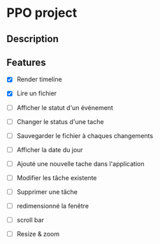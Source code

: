 PPO project
==========

## Description

## Features

* [X] Render timeline
* [X] Lire un fichier
* [ ] Afficher le statut d'un événement
* [ ] Changer le status d'une tache
* [ ] Sauvegarder le fichier à chaques changements
* [ ] Afficher la date du jour
* [ ] Ajouté une nouvelle tache dans l'application
* [ ] Modifier les tâche existente 
* [ ] Supprimer une tâche
* [ ] redimensionné la fenêtre
* [ ] scroll bar
* [ ] Resize & zoom 

